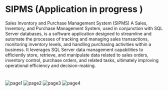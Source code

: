 # SIPMS (Application in progress )

Sales Invontory and Purchase Management System (SIPMS)
A Sales, Inventory, and Purchase Management System, used in conjunction with SQL Server databases, is a software application designed to streamline and automate the processes of tracking and managing sales transactions, monitoring inventory levels, and handling purchasing activities within a business. It leverages SQL Server data management capabilities to efficiently store, retrieve, and manipulate data related to sales orders, inventory control, purchase orders, and related tasks, ultimately improving operational efficiency and decision-making.

#
![page1](https://github.com/slimaneda/SIPMS/assets/72896629/4086e945-9407-41bc-91e4-d7173724d0ca)
![page2](https://github.com/slimaneda/SIPMS/assets/72896629/8ffc7ecc-878c-43d8-8781-9b37a664e2bb)
![page3](https://github.com/slimaneda/SIPMS/assets/72896629/29a61e7a-e3e1-4594-8727-9b6edefb40da)
![page4](https://github.com/slimaneda/SIPMS/assets/72896629/9d32a0ff-dacd-463e-ac0f-9ef74f4f96a4)
